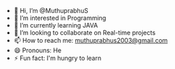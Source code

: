 - 👋 Hi, I’m @MuthuprabhuS
- 👀 I’m interested in Programming
- 🌱 I’m currently learning JAVA
- 💞️ I’m looking to collaborate on Real-time projects
- 📫 How to reach me: muthuprabhus2003@gmail.com
- 😄 Pronouns: He
- ⚡ Fun fact: I'm hungry to learn

<!---
MuthuprabhuS/MuthuprabhuS is a ✨ special ✨ repository because its `README.md` (this file) appears on your GitHub profile.
You can click the Preview link to take a look at your changes.
--->
